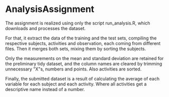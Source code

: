 # AnalysisAssignment

The assignment is realized using only the script run_analysis.R, which downloads and processes the dataset.

For that, it extract the data of the training and the test sets, compiling the respective subjects, activities and observation, each coming from different files. Then it merges both sets, mixing them by sorting the subjects.

Only the measurements on the mean and standard deviation are retained for the preliminary tidy dataset, and the column names are cleared by trimming unnecessary "X"s, numbers and points. Also activities are sorted.

Finally, the submitted dataset is a result of calculating the average of each variable for each subject and each activity. Where all activities get a descriptive name instead of a number.
